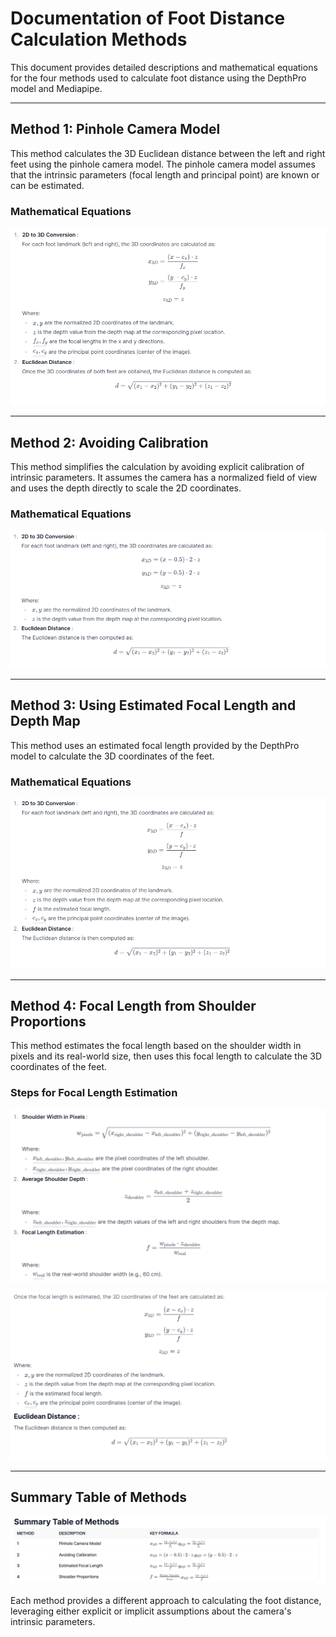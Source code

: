 
# Documentation of Foot Distance Calculation Methods

This document provides detailed descriptions and mathematical equations for the four methods used to calculate foot distance using the DepthPro model and Mediapipe.

---

## Method 1: Pinhole Camera Model

This method calculates the 3D Euclidean distance between the left and right feet using the pinhole camera model. The pinhole camera model assumes that the intrinsic parameters (focal length and principal point) are known or can be estimated.

### **Mathematical Equations**

![Sample Image](\images\1.png)

---

## Method 2: Avoiding Calibration

This method simplifies the calculation by avoiding explicit calibration of intrinsic parameters. It assumes the camera has a normalized field of view and uses the depth directly to scale the 2D coordinates.

### **Mathematical Equations**
![Sample Image](images\2.png)

---

## Method 3: Using Estimated Focal Length and Depth Map

This method uses an estimated focal length provided by the DepthPro model to calculate the 3D coordinates of the feet.

### **Mathematical Equations**
![Sample Image](images\3.png)

---

## Method 4: Focal Length from Shoulder Proportions

This method estimates the focal length based on the shoulder width in pixels and its real-world size, then uses this focal length to calculate the 3D coordinates of the feet.

### **Steps for Focal Length Estimation**
![Sample Image](images\4.png)

![Sample Image](images\5.png)


---

## Summary Table of Methods
![Sample Image](images\11.png)


Each method provides a different approach to calculating the foot distance, leveraging either explicit or implicit assumptions about the camera's intrinsic parameters.